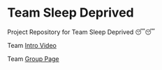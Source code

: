 # Team Sleep Deprived

Project Repository for Team Sleep Deprived 😴😴

Team [Intro Video](./admin/videos/teamintro.mp4)

Team [Group Page](./admin/team.md)
